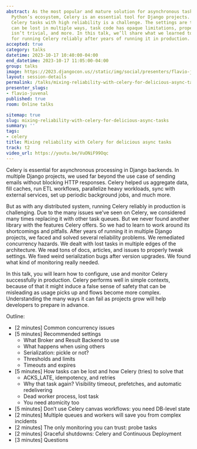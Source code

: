 ```yaml
---
abstract: As the most popular and mature solution for asynchronous task queues in
  Python’s ecosystem, Celery is an essential tool for Django projects. But running
  Celery tasks with high reliability is a challenge. The settings are tricky, tasks
  can be lost in multiple ways, task code has opaque limitations, proper monitoring
  isn’t trivial, and more. In this talk, we’ll share what we learned to be necessary
  for running Celery reliably after years of running it in production.
accepted: true
category: talks
datetime: 2023-10-17 10:40:00-04:00
end_datetime: 2023-10-17 11:05:00-04:00
group: talks
image: https://2023.djangocon.us//static/img/social/presenters/flavio-juvenal.png
layout: session-details
permalink: /talks/mixing-reliability-with-celery-for-delicious-async-tasks/
presenter_slugs:
- flavio-juvenal
published: true
room: Online talks

sitemap: true
slug: mixing-reliability-with-celery-for-delicious-async-tasks
summary: ''
tags:
- celery
title: Mixing reliability with Celery for delicious async tasks
track: t2
video_url: https://youtu.be/VuONiF99Oqc
---
```


Celery is essential for asynchronous processing in Django backends. In multiple Django projects, we used far beyond the use case of sending emails without blocking HTTP responses. Celery helped us aggregate data, fill caches, run ETL workflows, parallelize heavy workloads, sync with external services, set up periodic background jobs, and much more.

But as with any distributed system, running Celery reliably in production is challenging. Due to the many issues we’ve seen on Celery, we considered many times replacing it with other task queues. But we never found another library with the features Celery offers. So we had to learn to work around its shortcomings and pitfalls. After years of running it in multiple Django projects, we faced and solved several reliability problems. We remediated concurrency hazards. We dealt with lost tasks in multiple edges of the architecture. We read tons of docs, articles, and issues to properly tweak settings. We fixed weird serialization bugs after version upgrades. We found what kind of monitoring really needed.

In this talk, you will learn how to configure, use and monitor Celery successfully in production. Celery performs well in simple contexts, because of that it might induce a false sense of safety that can be misleading as usage picks up and flows become more complex. Understanding the many ways it can fail as projects grow will help developers to prepare in advance.

Outline:
- [2 minutes] Common concurrency issues
- [5 minutes] Recommended settings
  - What Broker and Result Backend to use
  - What happens when using others
  - Serialization: pickle or not?
  - Thresholds and limits
  - Timeouts and expires
- [5 minutes] How tasks can be lost and how Celery (tries) to solve that
  - ACKS_LATE, idempotency, and retries
  - Why that task again? Visibility timeout, prefetches, and automatic redelivering
  - Dead worker process, lost task
  - You need atomicity too
- [5 minutes] Don’t use Celery canvas workflows: you need DB-level state
- [2 minutes] Multiple queues and workers will save you from complex incidents
- [2 minutes] The only monitoring you can trust: probe tasks
- [2 minutes] Graceful shutdowns: Celery and Continuous Deployment
- [3 minutes] Questions
